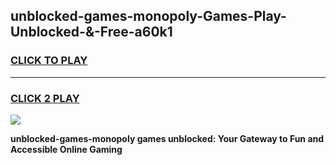 
## unblocked-games-monopoly-Games-Play-Unblocked-&-Free-a60k1
<h3>
<a href="https://premium76.site?title=unblocked-games-monopoly&ref=24A">CLICK TO PLAY</a></h3>
<hr>

<h3>
<a href="https://premium76.site?title=unblocked-games-monopoly&ref=24A">CLICK 2 PLAY</a>
  
</h3>

<a href="https://premium76.site?title=unblocked-games-monopoly&ref=24A"><img src="https://clearcache.store/games.png"></a>


**unblocked-games-monopoly games unblocked: Your Gateway to Fun and Accessible Online Gaming**
